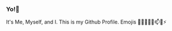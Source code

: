 <!--
**IEMDomain04/IEMDomain04** is a ✨ _special_ ✨ repository because its `README.md` (this file) appears on your GitHub profile.

Here are some ideas to get you started:

- 🔭 I’m currently working on ...
- 🌱 I’m currently learning ...
- 👯 I’m looking to collaborate on ...
- 🤔 I’m looking for help with ...
- 💬 Ask me about ...
- 📫 How to reach me: ...
- 😄 Pronouns: ...
- ⚡ Fun fact: ...
-->

### Yo!👋
It's Me, Myself, and I. This is my Github Profile.
                    Emojis
              🔭🌱👯🤔💬📫😄⚡ 


